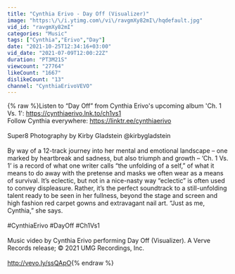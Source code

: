 ```yaml
---
title: "Cynthia Erivo - Day Off (Visualizer)"
image: "https:\/\/i.ytimg.com\/vi\/ravgmXy82mI\/hqdefault.jpg"
vid_id: "ravgmXy82mI"
categories: "Music"
tags: ["Cynthia","Erivo","Day"]
date: "2021-10-25T12:34:16+03:00"
vid_date: "2021-07-09T12:00:22Z"
duration: "PT3M21S"
viewcount: "27764"
likeCount: "1667"
dislikeCount: "13"
channel: "CynthiaErivoVEVO"
---
```

{% raw %}Listen to “Day Off” from Cynthia Erivo's upcoming album 'Ch. 1 Vs. 1': <a rel="nofollow" target="blank" href="https://cynthiaerivo.lnk.to/ch1vs1">https://cynthiaerivo.lnk.to/ch1vs1</a> <br />Follow Cynthia everywhere: <a rel="nofollow" target="blank" href="https://linktr.ee/cynthiaerivo">https://linktr.ee/cynthiaerivo</a> <br /><br />Super8 Photography by Kirby Gladstein @kirbygladstein<br />     <br />By way of a 12-track journey into her mental and emotional landscape – one marked by heartbreak and sadness, but also triumph and growth – ‘Ch. 1 Vs. 1’ is a record of what one writer calls “the unfolding of a self,” of what it means to do away with the pretense and masks we often wear as a means of survival. It’s eclectic, but not in a nice-nasty way “eclectic” is often used to convey displeasure. Rather, it’s the perfect soundtrack to a still-unfolding talent ready to be seen in her fullness, beyond the stage and screen and high fashion red carpet gowns and extravagant nail art. “Just as me, Cynthia,” she says. <br />    <br />#CynthiaErivo #DayOff #Ch1Vs1<br /><br />Music video by Cynthia Erivo performing Day Off (Visualizer). A Verve Records release; © 2021 UMG Recordings, Inc.<br /><br /><a rel="nofollow" target="blank" href="http://vevo.ly/ssQApO">http://vevo.ly/ssQApO</a>{% endraw %}
